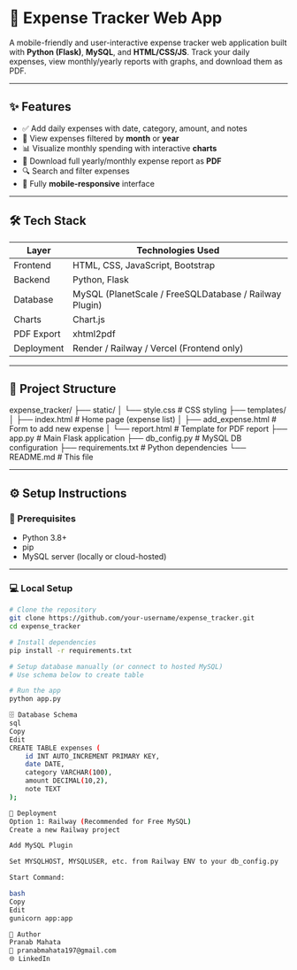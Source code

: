 # 💸 Expense Tracker Web App

A mobile-friendly and user-interactive expense tracker web application built with **Python (Flask)**, **MySQL**, and **HTML/CSS/JS**. Track your daily expenses, view monthly/yearly reports with graphs, and download them as PDF.

---

## ✨ Features

- ✅ Add daily expenses with date, category, amount, and notes
- 📅 View expenses filtered by **month** or **year**
- 📊 Visualize monthly spending with interactive **charts**
- 📂 Download full yearly/monthly expense report as **PDF**
- 🔍 Search and filter expenses
- 📱 Fully **mobile-responsive** interface

---

## 🛠️ Tech Stack

| Layer        | Technologies Used |
|--------------|-------------------|
| Frontend     | HTML, CSS, JavaScript, Bootstrap |
| Backend      | Python, Flask |
| Database     | MySQL (PlanetScale / FreeSQLDatabase / Railway Plugin) |
| Charts       | Chart.js |
| PDF Export   | xhtml2pdf |
| Deployment   | Render / Railway / Vercel (Frontend only) |

---

## 📁 Project Structure

expense_tracker/
├── static/
│ └── style.css # CSS styling
├── templates/
│ ├── index.html # Home page (expense list)
│ ├── add_expense.html # Form to add new expense
│ └── report.html # Template for PDF report
├── app.py # Main Flask application
├── db_config.py # MySQL DB configuration
├── requirements.txt # Python dependencies
└── README.md # This file      


---

## ⚙️ Setup Instructions

### 🔧 Prerequisites

- Python 3.8+
- pip
- MySQL server (locally or cloud-hosted)

---

### 💻 Local Setup

```bash
# Clone the repository
git clone https://github.com/your-username/expense_tracker.git
cd expense_tracker

# Install dependencies
pip install -r requirements.txt

# Setup database manually (or connect to hosted MySQL)
# Use schema below to create table

# Run the app
python app.py

🗄️ Database Schema
sql
Copy
Edit
CREATE TABLE expenses (
    id INT AUTO_INCREMENT PRIMARY KEY,
    date DATE,
    category VARCHAR(100),
    amount DECIMAL(10,2),
    note TEXT
);

🚀 Deployment
Option 1: Railway (Recommended for Free MySQL)
Create a new Railway project

Add MySQL Plugin

Set MYSQLHOST, MYSQLUSER, etc. from Railway ENV to your db_config.py

Start Command:

bash
Copy
Edit
gunicorn app:app

👤 Author
Pranab Mahata
📧 pranabmahata197@gmail.com
🌐 LinkedIn

